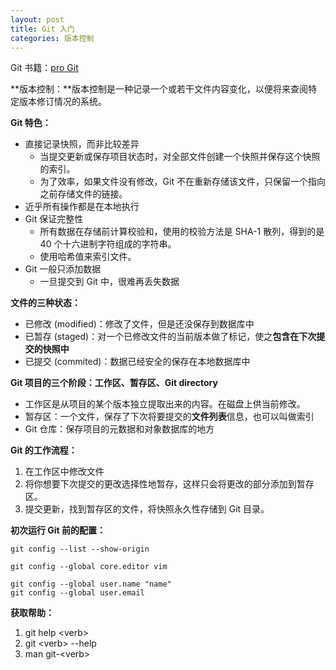 ```yaml
---
layout: post
title: Git 入门
categories: 版本控制
---
```


Git 书籍：[pro Git](https://git-scm.com/book/en/v2)

**版本控制：**版本控制是一种记录一个或若干文件内容变化，以便将来查阅特定版本修订情况的系统。

**Git 特色：**
* 直接记录快照，而非比较差异
     - 当提交更新或保存项目状态时，对全部文件创建一个快照并保存这个快照的索引。
     - 为了效率，如果文件没有修改，Git 不在重新存储该文件，只保留一个指向之前存储文件的链接。
* 近乎所有操作都是在本地执行
* Git 保证完整性
    - 所有数据在存储前计算校验和，使用的校验方法是 SHA-1 散列，得到的是 40 个十六进制字符组成的字符串。
    - 使用哈希值来索引文件。
* Git 一般只添加数据
    - 一旦提交到 Git 中，很难再丢失数据

**文件的三种状态：**
* 已修改 (modified)：修改了文件，但是还没保存到数据库中
* 已暂存 (staged)：对一个已修改文件的当前版本做了标记，使之**包含在下次提交的快照中**
* 已提交 (commited)：数据已经安全的保存在本地数据库中

**Git 项目的三个阶段：工作区、暂存区、Git directory**
* 工作区是从项目的某个版本独立提取出来的内容。在磁盘上供当前修改。
* 暂存区：一个文件，保存了下次将要提交的**文件列表**信息，也可以叫做索引
* Git 仓库：保存项目的元数据和对象数据库的地方

**Git 的工作流程：**
1. 在工作区中修改文件
2. 将你想要下次提交的更改选择性地暂存，这样只会将更改的部分添加到暂存区。
3. 提交更新，找到暂存区的文件，将快照永久性存储到 Git 目录。

**初次运行 Git 前的配置：**
~~~
git config --list --show-origin

git config --global core.editor vim

git config --global user.name "name"
git config --global user.email 
~~~

**获取帮助：**
1. git help \<verb>
2. git \<verb> --help
3. man git-\<verb>

